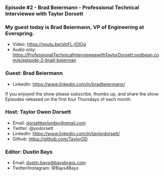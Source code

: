 ### Episode #2 - Brad Beiermann - Professional Technical Interviewee with Taylor Dorsett

### My guest today is Brad Beiermann, VP of Engineering at Everspring.

- Video: https://youtu.be/slnFL-lOlOg
- Audio only: https://ProfessionalTechnicalIntervieweewithTaylorDorsett.podbean.com/e/episode-2-brad-beierman

### Guest: Brad Beiermann
- LinkedIn: https://www.linkedin.com/in/bradbeiermann/

If you enjoyed the show please subscribe, thumbs up, and share the show.
Episodes released on the first four Thursdays of each month.

### Host: Taylor Owen Dorsett
- Email: dorsetttaylordev@gmail.com
- Twitter: @yodorsett
- LinkedIn: https://www.linkedin.com/in/taylordorsett/
- Github: https://github.com/TaylorOD

### Editor: Dustin Bays
- Email: dustin.bays@baysbrass.com
- Twitter/Instagram: @Bays4Bays
